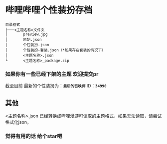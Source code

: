 # 哔哩哔哩个性装扮存档

```tree
目录格式
├───<主题名称>文件夹
│       preview.jpg
│       原始.json
│       个性装扮.json
│       个性装扮-套装.json（*如果存在套装的情况下）
│       <主题名称>.json
└       <主题名称>_package.zip
```

### 如果你有一些已经下架的主题 欢迎提交pr

截至目前 最新的个性装扮为：**`最后的召唤师`**   ID：**`34990`**

## 其他

<主题名称>.json 已经转换成哔哩漫游可读取的主题格式，如果无法读取，请尝试格式化json。

### 觉得有用的话 给个star吧
